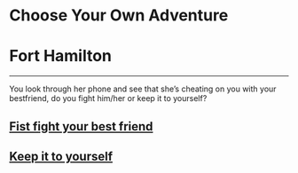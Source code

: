# Choose Your Own Adventure
# Fort Hamilton
---
You look through her phone and see that she’s cheating on you with your bestfriend, do you fight him/her or keep it to yourself?

## [Fist fight your best friend](look-fight.md)
## [Keep it to yourself](bestfriend.md)